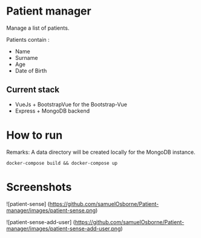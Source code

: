 # Patient manager

Manage a list of patients.

Patients contain :

- Name
- Surname
- Age
- Date of Birth

## Current stack

- VueJs + BootstrapVue for the Bootstrap-Vue
- Express + MongoDB backend

# How to run
 Remarks:
     A data directory will be created locally for the MongoDB instance.

    docker-compose build && docker-compose up
    
 # Screenshots
 
 ![patient-sense] (https://github.com/samuelOsborne/Patient-manager/images/patient-sense.png)
 
 ![patient-sense-add-user] (https://github.com/samuelOsborne/Patient-manager/images/patient-sense-add-user.png)